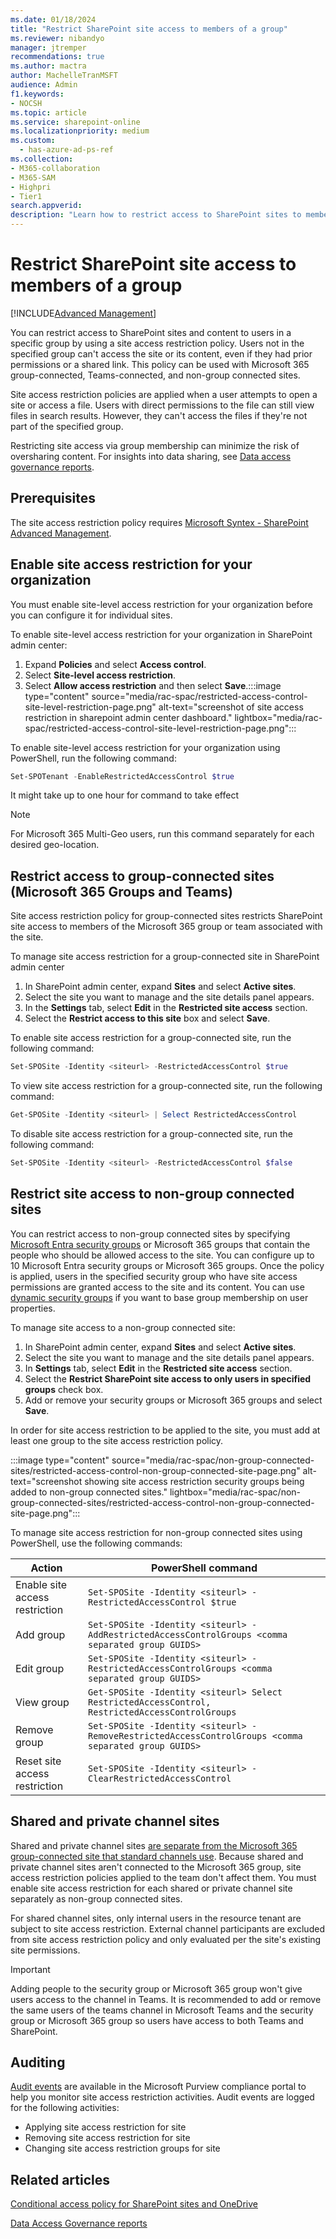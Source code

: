 ```yaml
---
ms.date: 01/18/2024
title: "Restrict SharePoint site access to members of a group"
ms.reviewer: nibandyo
manager: jtremper
recommendations: true 
ms.author: mactra
author: MachelleTranMSFT
audience: Admin
f1.keywords: 
- NOCSH 
ms.topic: article
ms.service: sharepoint-online
ms.localizationpriority: medium
ms.custom:
  - has-azure-ad-ps-ref
ms.collection: 
- M365-collaboration
- M365-SAM
- Highpri
- Tier1
search.appverid:
description: "Learn how to restrict access to SharePoint sites to members of a group."
---
```

# Restrict SharePoint site access to members of a group

[!INCLUDE[Advanced Management](includes/advanced-management.md)]

You can restrict access to SharePoint sites and content to users in a specific group by using a site access restriction policy. Users not in the specified group can't access the site or its content, even if they had prior permissions or a shared link. This policy can be used with Microsoft 365 group-connected, Teams-connected, and non-group connected sites.

Site access restriction policies are applied when a user attempts to open a site or access a file. Users with direct permissions to the file can still view files in search results. However, they can't access the files if they're not part of the specified group.

Restricting site access via group membership can minimize the risk of oversharing content. For insights into data sharing, see [Data access governance reports](data-access-governance-reports.md).

## Prerequisites

The site access restriction policy requires [Microsoft Syntex - SharePoint Advanced Management](advanced-management.md).

## Enable site access restriction for your organization

You must enable site-level access restriction for your organization before you can configure it for individual sites.

To enable site-level access restriction for your organization in SharePoint admin center:

1. Expand **Policies** and select **Access control**.
2. Select **Site-level access restriction**.
3. Select **Allow access restriction** and then select **Save**.:::image type="content" source="media/rac-spac/restricted-access-control-site-level-restriction-page.png" alt-text="screenshot of site access restriction in sharepoint admin center dashboard." lightbox="media/rac-spac/restricted-access-control-site-level-restriction-page.png":::

To enable site-level access restriction for your organization using PowerShell, run the following command:

```Powershell
Set-SPOTenant -EnableRestrictedAccessControl $true
```

It might take up to one hour for command to take effect

> [!NOTE]
> For Microsoft 365 Multi-Geo users, run this command separately for each desired geo-location.

## Restrict access to group-connected sites (Microsoft 365 Groups and Teams)

Site access restriction policy for group-connected sites restricts SharePoint site access to members of the Microsoft 365 group or team associated with the site.

To manage site access restriction for a group-connected site in SharePoint admin center

1. In SharePoint admin center, expand **Sites** and select **Active sites**.
1. Select the site you want to manage and the site details panel appears.
1. In the **Settings** tab, select **Edit** in the **Restricted site access** section.
1. Select the **Restrict access to this site** box and select **Save**.

To enable site access restriction for a group-connected site, run the following command:

```PowerShell
Set-SPOSite -Identity <siteurl> -RestrictedAccessControl $true
```

To view site access restriction for a group-connected site, run the following command:

```PowerShell
Get-SPOSite -Identity <siteurl> | Select RestrictedAccessControl
```

To disable site access restriction for a group-connected site, run the following command:

```PowerShell
Set-SPOSite -Identity <siteurl> -RestrictedAccessControl $false
```

## Restrict site access to non-group connected sites

You can restrict access to non-group connected sites by specifying [Microsoft Entra security groups](/azure/active-directory/fundamentals/how-to-manage-groups) or Microsoft 365 groups that contain the people who should be allowed access to the site. You can configure up to 10 Microsoft Entra security groups or Microsoft 365 groups. Once the policy is applied, users in the specified security group who have site access permissions are granted access to the site and its content. You can use [dynamic security groups](/azure/active-directory/enterprise-users/groups-create-rule) if you want to base group membership on user properties.

To manage site access to a non-group connected site:

1. In SharePoint admin center, expand **Sites** and select **Active sites**.
1. Select the site you want to manage and the site details panel appears.
1. In **Settings** tab, select **Edit** in the **Restricted site access** section.
1. Select the **Restrict SharePoint site access to only users in specified groups** check box.
1. Add or remove your security groups or Microsoft 365 groups and select **Save**.

In order for site access restriction to be applied to the site, you must add at least one group to the site access restriction policy.

:::image type="content" source="media/rac-spac/non-group-connected-sites/restricted-access-control-non-group-connected-site-page.png" alt-text="screenshot showing site access restriction security groups being added to non-group connected sites." lightbox="media/rac-spac/non-group-connected-sites/restricted-access-control-non-group-connected-site-page.png":::

To manage site access restriction for non-group connected sites using PowerShell, use the following commands:

| Action  | PowerShell command |
|---------|---------|
|Enable site access restriction     |`Set-SPOSite -Identity <siteurl> -RestrictedAccessControl $true`|
|Add group |`Set-SPOSite -Identity <siteurl> -AddRestrictedAccessControlGroups <comma separated group GUIDS>`         |
|Edit group     |`Set-SPOSite -Identity <siteurl> -RestrictedAccessControlGroups <comma separated group GUIDS>`         |
|View group     |`Get-SPOSite -Identity <siteurl> Select RestrictedAccessControl, RestrictedAccessControlGroups`         |
|Remove group     |`Set-SPOSite -Identity <siteurl> -RemoveRestrictedAccessControlGroups <comma separated group GUIDS>`         |  
|Reset site access restriction  |`Set-SPOSite -Identity <siteurl> -ClearRestrictedAccessControl`         |

## Shared and private channel sites

Shared and private channel sites [are separate from the Microsoft 365 group-connected site that standard channels use](teams-connected-sites.md). Because shared and private channel sites aren't connected to the Microsoft 365 group, site access restriction policies applied to the team don't affect them. You must enable site access restriction for each shared or private channel site separately as non-group connected sites.

For shared channel sites, only internal users in the resource tenant are subject to site access restriction. External channel participants are excluded from site access restriction policy and only evaluated per the site's existing site permissions.

> [!IMPORTANT]
> Adding people to the security group or Microsoft 365 group won't give users access to the channel in Teams. It is recommended to add or remove the same users of the teams channel in Microsoft Teams and the security group or Microsoft 365 group so users have access to both Teams and SharePoint.

## Auditing

[Audit events](/office/office-365-management-api/office-365-management-activity-api-schema) are available in the Microsoft Purview compliance portal to help you monitor site access restriction activities. Audit events are logged for the following activities:

- Applying site access restriction for site
- Removing site access restriction for site
- Changing site access restriction groups for site

## Related articles

[Conditional access policy for SharePoint sites and OneDrive](authentication-context-example.md)

[Data Access Governance reports](data-access-governance-reports.md)
